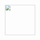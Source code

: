 <img src="https://cdn.jsdelivr.net/gh/devicons/devicon@latest/icons/react/react-original.svg" width="100" />
